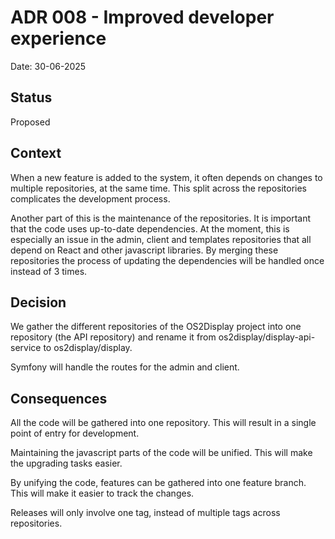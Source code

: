 # ADR 008 - Improved developer experience

Date: 30-06-2025

## Status

Proposed

## Context

When a new feature is added to the system, it often depends on changes to multiple repositories, at the same time.
This split across the repositories complicates the development process.

Another part of this is the maintenance of the repositories. It is important that the code uses up-to-date
dependencies. At the moment, this is especially an issue in the admin, client and templates repositories that all
depend on React and other javascript libraries. By merging these repositories the process of updating the
dependencies will be handled once instead of 3 times.

## Decision

We gather the different repositories of the OS2Display project into one repository (the API repository) and
rename it from os2display/display-api-service to os2display/display.

Symfony will handle the routes for the admin and client.

## Consequences

All the code will be gathered into one repository. This will result in a single point of entry for development.

Maintaining the javascript parts of the code will be unified. This will make the upgrading tasks easier.

By unifying the code, features can be gathered into one feature branch.
This will make it easier to track the changes.

Releases will only involve one tag, instead of multiple tags across repositories.
